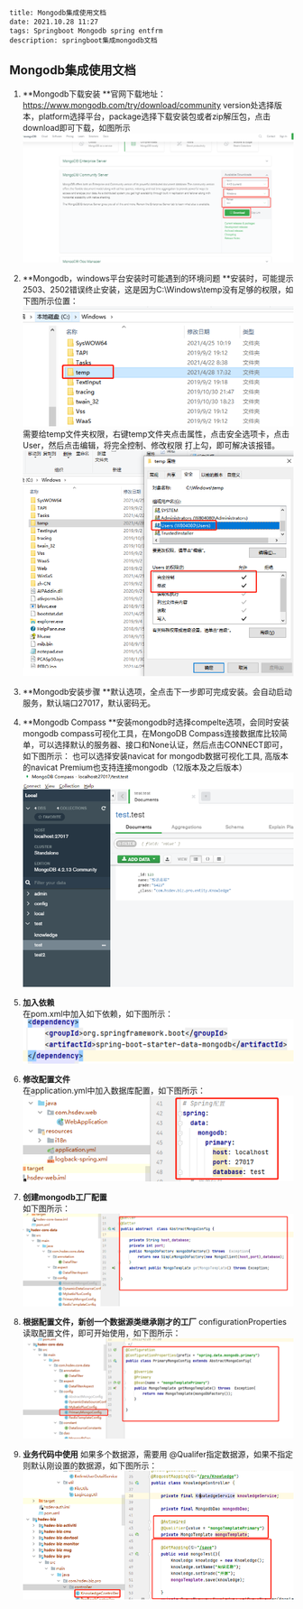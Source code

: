 ```
title: Mongodb集成使用文档
date: 2021.10.28 11:27
tags: Springboot Mongodb spring entfrm
description: springboot集成mongodb文档
```

## Mongodb集成使用文档

1.  **Mongodb下载安装
    **官网下载地址：<https://www.mongodb.com/try/download/community>
    version处选择版本，platform选择平台，package选择下载安装包或者zip解压包，点击download即可下载，如图所示
    ![](../res/image1.png)

2.  **Mongodb，windows平台安装时可能遇到的环境问题
    **安装时，可能提示2503、2502错误终止安装，这是因为C:\\Windows\\temp没有足够的权限，如下图所示位置：
    ![](../res/%E5%9B%BE%E7%89%872.png)
    需要给temp文件夹权限，右键temp文件夹点击属性，点击安全选项卡，点击User，然后点击编辑，将完全控制、修改权限 打上勾，即可解决该报错。
    ![](../res/%E5%9B%BE%E7%89%873.png)
3.  **Mongodb安装步骤
    **默认选项，全点击下一步即可完成安装。会自动启动服务，默认端口27017，默认密码无。
4.  **Mongodb Compass
    **安装mongodb时选择compelte选项，会同时安装mongodb compass可视化工具，在MongoDB Compass连接数据库比较简单，可以选择默认的服务器、接口和None认证，然后点击CONNECT即可，如下图所示：
    也可以选择安装navicat for mongodb数据可视化工具, 高版本的navicat Premium也支持连接mongodb（12版本及之后版本）\
    ![](../res/%E5%9B%BE%E7%89%874.png)
5.  **加入依赖**\
    在pom.xml中加入如下依赖，如下图所示：
    ![](../res/%E5%9B%BE%E7%89%875.png)
6.  **修改配置文件**\
    在application.yml中加入数据库配置，如下图所示：
    ![](../res/%E5%9B%BE%E7%89%876.png)
7.  **创建mongodb工厂配置**\
    如下图所示：\
    ![](../res/%E5%9B%BE%E7%89%877.png)
8.  **根据配置文件，新创一个数据源类继承刚才的工厂**
    configurationProperties读取配置文件，即可开始使用，如下图所示：
    ![](../res/%E5%9B%BE%E7%89%878.png)
9.  **业务代码中使用**
    如果多个数据源，需要用 \@Qualifer指定数据源，如果不指定则默认刚设置的数据源，如下图所示：
    ![](../res/%E5%9B%BE%E7%89%879.png)
